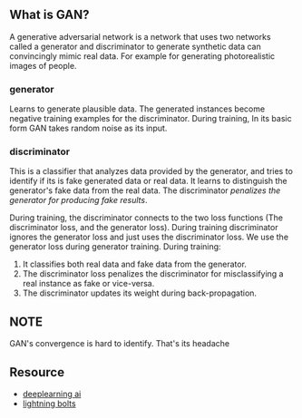 ## What is GAN?

A generative adversarial network is a network that uses two networks called a generator and discriminator to generate synthetic data can convincingly mimic real data. For example for generating photorealistic images of people.

### generator

Learns to generate plausible data. The generated instances become negative training examples for the discriminator. During training, In its basic form GAN takes random noise as its input.

### discriminator

This is a classifier that analyzes data provided by the generator, and tries to identify if its is fake generated data or real data. It learns to distinguish the generator's fake data from the real data. The discriminator _penalizes the generator for producing fake results_.

During training, the discriminator connects to the two loss functions (The discriminator loss, and the generator loss). During training discriminator ignores the generator loss and just uses the discriminator loss. We use the generator loss during generator training.
During training:

1. It classifies both real data and fake data from the generator.
2. The discriminator loss penalizes the discriminator for misclassifying a real instance as fake or vice-versa.
3. The discriminator updates its weight during back-propagation.

## NOTE

GAN's convergence is hard to identify. That's its headache

## Resource

- [deeplearning ai](<https://github.com/https-deeplearning-ai/GANs-Public/blob/master/C3W2_SRGAN_(Optional).ipynb>)
- [lightning bolts](https://lightning-bolts.readthedocs.io/en/stable/models/gans.html#basic-gan)
